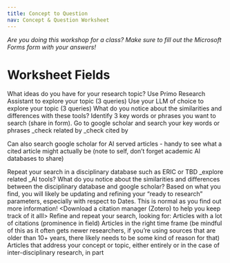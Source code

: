 ```yaml
---
title: Concept to Question
nav: Concept & Question Worksheet
---
```



_Are you doing this workshop for a class? Make sure to fill out the Microsoft Forms form with your answers!_

# Worksheet Fields

What ideas do you have for your research topic? 
Use Primo Research Assistant to explore your topic (3 queries)
Use your LLM of choice to explore your topic (3 queries) 
What do you notice about the similarities and differences with these tools? 
Identify 3 key words or phrases you want to search (share in form).
Go to google scholar and search your key words or phrases
	_check related by
	_check cited by 

Can also search google scholar for AI served articles - handy to see what a cited article might actually be (note to self, don’t forget academic AI databases to share)

Repeat your search in a disciplinary database such as ERIC or TBD
	_explore related
	_AI tools?
What do you notice about the similarities and differences between the disciplinary database and google scholar?
Based on what you find, you will likely be updating and refining your “ready to research” parameters, especially with respect to Dates. This is normal as you find out more information!
<Download a citation manager (Zotero) to help you keep track of it alll>
Refine and repeat your search, looking for:
	Articles with a lot of citations (prominence in field)
	Articles in the right time frame (be mindful of this as it often gets newer researchers, if you’re using sources that are older than 10+ years, there likely needs to be some kind of reason for that)
	Articles that address your concept or topic, either entirely or in the case of inter-disciplinary research, in part 




